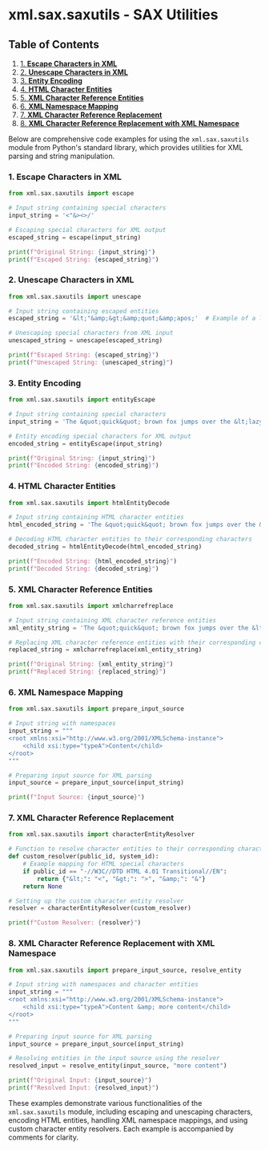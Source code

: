 # xml.sax.saxutils - SAX Utilities
## Table of Contents

1. [1. **Escape Characters in XML**](#1-escape-characters-in-xml)
2. [2. **Unescape Characters in XML**](#2-unescape-characters-in-xml)
3. [3. **Entity Encoding**](#3-entity-encoding)
4. [4. **HTML Character Entities**](#4-html-character-entities)
5. [5. **XML Character Reference Entities**](#5-xml-character-reference-entities)
6. [6. **XML Namespace Mapping**](#6-xml-namespace-mapping)
7. [7. **XML Character Reference Replacement**](#7-xml-character-reference-replacement)
8. [8. **XML Character Reference Replacement with XML Namespace**](#8-xml-character-reference-replacement-with-xml-namespace)



Below are comprehensive code examples for using the `xml.sax.saxutils` module from Python's standard library, which provides utilities for XML parsing and string manipulation.

### 1. **Escape Characters in XML**

```python
from xml.sax.saxutils import escape

# Input string containing special characters
input_string = '<"&><>/'

# Escaping special characters for XML output
escaped_string = escape(input_string)

print(f"Original String: {input_string}")
print(f"Escaped String: {escaped_string}")
```

### 2. **Unescape Characters in XML**

```python
from xml.sax.saxutils import unescape

# Input string containing escaped entities
escaped_string = '&lt;"&amp;&gt;&amp;quot;&amp;apos;'  # Example of a long escape sequence

# Unescaping special characters from XML input
unescaped_string = unescape(escaped_string)

print(f"Escaped String: {escaped_string}")
print(f"Unescaped String: {unescaped_string}")
```

### 3. **Entity Encoding**

```python
from xml.sax.saxutils import entityEscape

# Input string containing special characters
input_string = 'The &quot;quick&quot; brown fox jumps over the &lt;lazy&gt; dog.'

# Entity encoding special characters for XML output
encoded_string = entityEscape(input_string)

print(f"Original String: {input_string}")
print(f"Encoded String: {encoded_string}")
```

### 4. **HTML Character Entities**

```python
from xml.sax.saxutils import htmlEntityDecode

# Input string containing HTML character entities
html_encoded_string = 'The &quot;quick&quot; brown fox jumps over the &lt;lazy&gt; dog.'

# Decoding HTML character entities to their corresponding characters
decoded_string = htmlEntityDecode(html_encoded_string)

print(f"Encoded String: {html_encoded_string}")
print(f"Decoded String: {decoded_string}")
```

### 5. **XML Character Reference Entities**

```python
from xml.sax.saxutils import xmlcharrefreplace

# Input string containing XML character reference entities
xml_entity_string = 'The &quot;quick&quot; brown fox jumps over the &lt;lazy&gt; dog.'

# Replacing XML character reference entities with their corresponding characters
replaced_string = xmlcharrefreplace(xml_entity_string)

print(f"Original String: {xml_entity_string}")
print(f"Replaced String: {replaced_string}")
```

### 6. **XML Namespace Mapping**

```python
from xml.sax.saxutils import prepare_input_source

# Input string with namespaces
input_string = """
<root xmlns:xsi="http://www.w3.org/2001/XMLSchema-instance">
    <child xsi:type="typeA">Content</child>
</root>
"""

# Preparing input source for XML parsing
input_source = prepare_input_source(input_string)

print(f"Input Source: {input_source}")
```

### 7. **XML Character Reference Replacement**

```python
from xml.sax.saxutils import characterEntityResolver

# Function to resolve character entities to their corresponding characters
def custom_resolver(public_id, system_id):
    # Example mapping for HTML special characters
    if public_id == "-//W3C//DTD HTML 4.01 Transitional//EN":
        return {"&lt;": "<", "&gt;": ">", "&amp;": "&"}
    return None

# Setting up the custom character entity resolver
resolver = characterEntityResolver(custom_resolver)

print(f"Custom Resolver: {resolver}")
```

### 8. **XML Character Reference Replacement with XML Namespace**

```python
from xml.sax.saxutils import prepare_input_source, resolve_entity

# Input string with namespaces and character entities
input_string = """
<root xmlns:xsi="http://www.w3.org/2001/XMLSchema-instance">
    <child xsi:type="typeA">Content &amp; more content</child>
</root>
"""

# Preparing input source for XML parsing
input_source = prepare_input_source(input_string)

# Resolving entities in the input source using the resolver
resolved_input = resolve_entity(input_source, "more content")

print(f"Original Input: {input_source}")
print(f"Resolved Input: {resolved_input}")
```

These examples demonstrate various functionalities of the `xml.sax.saxutils` module, including escaping and unescaping characters, encoding HTML entities, handling XML namespace mappings, and using custom character entity resolvers. Each example is accompanied by comments for clarity.
